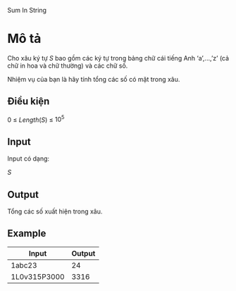 Sum In String

# Mô tả
Cho xâu ký tự $S$ bao gồm các ký tự trong bảng chữ cái tiếng Anh ‘a’,...,’z’ (cả chữ in hoa và chữ thường) và các chữ số. 

Nhiệm vụ của bạn là hãy tính tổng các số có mặt trong xâu.

## Điều kiện
$0$ $≤$ $Length(S)$ $≤$ $10^{5}$

## Input
Input có dạng: 

$S$

## Output
Tổng các số xuất hiện trong xâu.

## Example
|Input|Output|
|-|-|
|1abc23|24|
|1L0v315P3000|3316|
